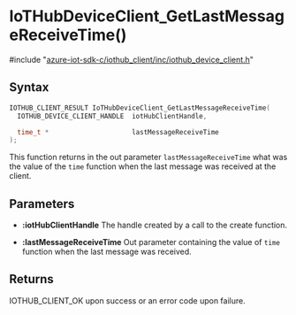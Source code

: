 # IoTHubDeviceClient_GetLastMessageReceiveTime()

\#include "[azure-iot-sdk-c/iothub_client/inc/iothub_device_client.h](../iot-c-ref-iothub-device-client-h.md)"  

## Syntax

```C
IOTHUB_CLIENT_RESULT IoTHubDeviceClient_GetLastMessageReceiveTime(
  IOTHUB_DEVICE_CLIENT_HANDLE  iotHubClientHandle,

  time_t *                     lastMessageReceiveTime
);
```

This function returns in the out parameter `lastMessageReceiveTime` what was the value of the `time` function when the last message was received at the client.

## Parameters
* **:iotHubClientHandle** The handle created by a call to the create function. 

* **:lastMessageReceiveTime** Out parameter containing the value of `time` function when the last message was received.

## Returns
IOTHUB_CLIENT_OK upon success or an error code upon failure.

